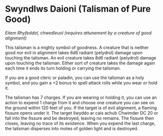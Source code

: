 # Swyndlws Daioni (Talisman of Pure Good)

*Eitem Rhyfeddol, chwedleuol (requires attunement by a creature of good alignment)*

This talisman is a mighty symbol of goodness. A creature that is neither good nor evil in alignment takes 6d6 radiant (pelydrol) damage upon touching the talisman. An evil creature takes 8d6 radiant (pelydrol) damage upon touching the talisman. Either sort of creature takes the damage again each time it ends its turn holding or carrying the talisman.

If you are a good cleric or paladin, you can use the talisman as a holy symbol, and you gain a +2 bonus to spell attack rolls while you wear or hold it.

The talisman has 7 charges. If you are wearing or holding it, you can use an action to expend 1 charge from it and choose one creature you can see on the ground within 120 feet of you. If the target is of evil alignment, a flaming fissure opens under it. The target llwyddo ar cais achub Chwimder DC 20 or fall into the fissure and be destroyed, leaving no remains. The fissure then closes, leaving no trace of its existence. When you expend the last charge, the talisman disperses into motes of golden light and is destroyed.